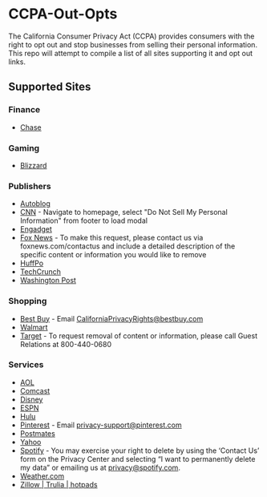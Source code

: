 # CCPA-Out-Opts
The California Consumer Privacy Act (CCPA) provides consumers with the right to opt out and stop businesses from selling their personal information. This repo will attempt to compile a list of all sites supporting it and opt out links.

## Supported Sites

### Finance
* [Chase](https://www.chase.com/digital/resources/privacy-security/privacy/ca-consumer-privacy-act/ccpa-request)

### Gaming
* [Blizzard](https://us.battle.net/support/en/help/product/services/1327/1703/solution)  

### Publishers
* [Autoblog](https://autoblog.mydashboard.oath.com/)  
* [CNN](https://www.cnn.com) - Navigate to homepage, select "Do Not Sell My Personal Information" from footer to load modal  
* [Engadget](https://engadget.mydashboard.oath.com/)  
* [Fox News](https://www.foxnews.com/privacy-policy) - To make this request, please contact us via foxnews.com/contactus and include a detailed description of the specific content or information you would like to remove  
* [HuffPo](https://huffingtonpost.mydashboard.oath.com/)  
* [TechCrunch](https://techcrunch.mydashboard.oath.com/)  
* [Washington Post](https://www.washingtonpost.com/my-post/privacy-settings/)  

### Shopping
* [Best Buy](https://www.bestbuy.com/site/privacy-policy/california-privacy-rights/pcmcat204400050063.c?id=pcmcat204400050063) - Email CaliforniaPrivacyRights@bestbuy.com  
* [Walmart](https://www.walmart.com/account/api/ccpa-intake?native=false&app=gm&type=sod)  
* [Target](https://www.target.com/c/california-residents-privacy-policy/-/N-m2wjt) - To request removal of content or information, please call Guest Relations at 800-440-0680  

### Services
* [AOL](https://aol.mydashboard.oath.com/)  
* [Comcast](https://www.xfinity.com/privacy/requests/affirmation)  
* [Disney](http://ccpa.disney.com/)  
* [ESPN](http://ccpa.disney.com/)  
* [Hulu](https://secure.hulu.com/account/privacy)  
* [Pinterest](https://policy.pinterest.com/en/privacy-policy#section-california-residents) - Email privacy-support@pinterest.com  
* [Postmates](https://support.postmates.com/buyer/contact-us/ccpa-information-access)
* [Yahoo](https://yahoo.mydashboard.oath.com/)  
* [Spotify](https://www.spotify.com/us/legal/California-privacy-disclosure/) - You may exercise your right to delete by using the ‘Contact Us’ form on the Privacy Center and selecting “I want to permanently delete my data” or emailing us at privacy@spotify.com.  
* [Weather.com](https://weather.com/privacy-settings#do-not-sell)
* [Zillow | Trulia | hotpads](https://privacy.zillowgroup.com/cookie)
